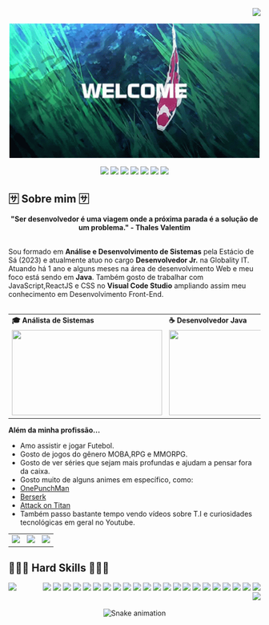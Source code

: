 <img align="right" src="https://komarev.com/ghpvc/?username=LyraGTI&color=0000ff "><br>
<div align="center">
  <a href="https://github.com/LyraGTI">
 <img align="center" src="welcome.gif" width="500">
  </a>
</div>
<br>

<div align="center">
  <!-- Work Links -->
  <a href="https://github.com/LyraGTI" target="_blank"><img src="https://img.shields.io/badge/GitHub-100000?style=for-the-badge&logo=github&logoColor=white" target="_blank"></a>
  <a href="https://www.linkedin.com/in/thiago-lyra-991a64239/" target="_blank"><img src="https://img.shields.io/badge/-LinkedIn-%230077B5?style=for-the-badge&logo=linkedin&logoColor=white" target="_blank"></a>
  <a href = "mailto:thiagolyra18@gmail.com"><img src="https://img.shields.io/badge/Gmail-D14836?style=for-the-badge&logo=gmail&logoColor=white"></a>
  <!-- YT Links -->
  <a href="https://www.twitch.tv/SmurfDoSerious" target="_blank"><img src="https://img.shields.io/badge/Twitch-6441a5?style=for-the-badge&logo=Twitch&logoColor=white" target="_blank"></a>
  <a href="https://www.youtube.com/channel/UC9cN1W6bf8ZeiEZ1J9y1A1Q" target="_blank"><img src="https://img.shields.io/badge/@ThiagoLyra-FF0000?style=for-the-badge&logo=youtube&logoColor=white" target="_blank"></a>
  <!-- Social Links -->
  <a href="https://www.instagram.com/t_lyra/" target="_blank"><img src="https://img.shields.io/badge/-Instagram-%23E4405F?style=for-the-badge&logo=instagram&logoColor=white" target="_blank"></a>
  <!-- OTH Links -->
  <a href="https://steamcommunity.com/profiles/76561198146097365/" target="_blank"><img src="https://img.shields.io/badge/Steam-000000?style=for-the-badge&logo=steam&logoColor=white" target="_blank"></a>
</div>

## 🈂️ Sobre mim 🈂️
<div align='center'>
  <b>"Ser desenvolvedor é uma viagem onde a próxima parada é a solução de um problema." - Thales Valentim</b>
</div><br>

Sou formado em <b>Análise e Desenvolvimento de Sistemas</b> pela Estácio de Sá (2023) e atualmente atuo no cargo <b>Desenvolvedor Jr.</b> na  Globality IT. Atuando há 1 ano e alguns meses na área de desenvolvimento Web e meu foco está sendo em <b>Java</b>. Também gosto de trabalhar com JavaScript,ReactJS e CSS no <b>Visual Code Studio</b> ampliando assim meu conhecimento em Desenvolvimento Front-End.
<br><br>

<div align="center">
  <table>
    <tr>
      <td><b>🎓 Análista de Sistemas</b></td>
      <td><b>☕ Desenvolvedor Java</b></td>
    </tr>
    <tr>
      <td><img src="https://apilgriminnarnia.files.wordpress.com/2018/09/legally-blonde-laptop-e1536078931635.jpg" width="300px" height="170px"></td>
      <td><img src="https://media.tenor.com/oUak0UFSotcAAAAM/kiryu-java-yakuza-import-util-kazuma.gif" width="300px" height="170px"> </td>
    </tr>
  </table>
</div>

<b>Além da minha profissão...</b>

- Amo assistir e jogar Futebol.
- Gosto de jogos do gênero MOBA,RPG e MMORPG.
- Gosto de ver séries que sejam mais profundas e ajudam a pensar fora da caixa.
- Gosto muito de alguns animes em específico, como:
- <a href='https://www.netflix.com/br/title/80117291'>OnePunchMan</a>
- <a href='https://www.netflix.com/br/title/80243876'>Berserk</a>
- <a href='https://www.crunchyroll.com/pt-br/series/GR751KNZY/attack-on-titan'>Attack on Titan</a>
-    Também passo bastante tempo vendo vídeos sobre T.I e curiosidades tecnológicas em geral no Youtube.


<div align="center">
  <table>
    <tr>
      <td><img src="https://i.gifer.com/origin/e6/e6986098783dbc8338f3e4dfdfb67b34.gif"></td>
      <td><img src="https://i.pinimg.com/originals/80/15/d0/8015d0f57ecd0b56d4592e10f58ba8dc.gif"></td>
      <td><img src="https://www.icegif.com/wp-content/uploads/2022/07/icegif-347.gif"></td>
    </tr>
  </table>
</div>


## 👨🏻‍💻 Hard Skills 👨🏻‍💻

<img align="left" src="https://github-profile-trophy.vercel.app/?username=LyraGTI&amp;theme=dracula&amp;row=2&amp;no-bg=true&amp;column=3&amp;margin-w=15&amp;margin-h=15"  style="max-width: 100%;">
<div align="right" ><!--Java --> <img src="https://img.shields.io/badge/Java-ED8B00?style=for-the-badge&logo=openjdk&logoColor=white">
  <!--Eclipse --> <img src="https://camo.githubusercontent.com/67b5b69be4a5a807bc1f147f79a9c302e98ec32d840fce4d0273876b0429463e/68747470733a2f2f696d672e736869656c64732e696f2f7374617469632f76313f7374796c653d666f722d7468652d6261646765266d6573736167653d45636c697073652b49444526636f6c6f723d324332323535266c6f676f3d45636c697073652b494445266c6f676f436f6c6f723d464646464646266c6162656c3d">
  <!-- JavaScript --> <img src="https://img.shields.io/badge/JavaScript-323330?style=for-the-badge&logo=javascript&logoColor=F7DF1E">
  <!-- Json --> <img src="https://img.shields.io/badge/json-5E5C5C?style=for-the-badge&logo=json&logoColor=white">
  <!-- Postman --> <img src="https://img.shields.io/badge/Postman-EF5B25?style=for-the-badge&logo=Postman&logoColor=white">
  <!-- SQL --> <img src="https://img.shields.io/badge/Microsoft%20SQL%20Server-CC2927?style=for-the-badge&logo=microsoft%20sql%20server&logoColor=white">
  <!--.NET --> <img src="https://camo.githubusercontent.com/ff765790707ecba41b57071db549f75fbf0eeffa5ac6996ff077083863b8bea4/68747470733a2f2f696d672e736869656c64732e696f2f7374617469632f76313f7374796c653d666f722d7468652d6261646765266d6573736167653d2e4e455426636f6c6f723d353132424434266c6f676f3d2e4e4554266c6f676f436f6c6f723d464646464646266c6162656c3d">
  <!--MIRO --> <img src="https://camo.githubusercontent.com/c2bd6724c3d2dafd307d62366226341bd425c6c456e0a3ddb748c5ffc0b2437d/68747470733a2f2f696d672e736869656c64732e696f2f7374617469632f76313f7374796c653d666f722d7468652d6261646765266d6573736167653d4d69726f26636f6c6f723d303530303338266c6f676f3d4d69726f266c6f676f436f6c6f723d464646464646266c6162656c3d">
 <!--Docker --> <img src="https://camo.githubusercontent.com/4ec342876a40b53ffc6230a41196528690f9f42b1098fd354df46c649720b4c6/68747470733a2f2f696d672e736869656c64732e696f2f7374617469632f76313f7374796c653d666f722d7468652d6261646765266d6573736167653d446f636b657226636f6c6f723d323439364544266c6f676f3d446f636b6572266c6f676f436f6c6f723d464646464646266c6162656c3d">
  <!--AzureMicrosoft --> <img src="https://camo.githubusercontent.com/0e86f1762fab93430da0825c20352b3cb424a65f9daa1a6073e3022a94c6dbef/68747470733a2f2f696d672e736869656c64732e696f2f7374617469632f76313f7374796c653d666f722d7468652d6261646765266d6573736167653d4d6963726f736f66742b417a75726526636f6c6f723d303037384434266c6f676f3d4d6963726f736f66742b417a757265266c6f676f436f6c6f723d464646464646266c6162656c3d">
  <!--Jenkins --> <img src="https://camo.githubusercontent.com/1fa74b15e799ff19f66c4b876e3c38e8d9cdc44c7ddc2de1458fe63c99784090/68747470733a2f2f696d672e736869656c64732e696f2f7374617469632f76313f7374796c653d666f722d7468652d6261646765266d6573736167653d4a656e6b696e7326636f6c6f723d443234393339266c6f676f3d4a656e6b696e73266c6f676f436f6c6f723d464646464646266c6162656c3d">
  <!--Spring--> <img src="https://camo.githubusercontent.com/71ee04cc51defd03d0bda46ef2d49c562b7d1fb45b266eba4cf0f226d4fc0d0d/68747470733a2f2f696d672e736869656c64732e696f2f7374617469632f76313f7374796c653d666f722d7468652d6261646765266d6573736167653d537072696e6726636f6c6f723d364442333346266c6f676f3d537072696e67266c6f676f436f6c6f723d464646464646266c6162656c3d">
  <!--SpringBoot --> <img src="https://camo.githubusercontent.com/7d798ede2233b56431e6707226c348f5bc3d7a7151ca81db74717eed3f5b53f9/68747470733a2f2f696d672e736869656c64732e696f2f7374617469632f76313f7374796c653d666f722d7468652d6261646765266d6573736167653d537072696e672b426f6f7426636f6c6f723d364442333346266c6f676f3d537072696e672b426f6f74266c6f676f436f6c6f723d464646464646266c6162656c3d">
  <!--React --> <img src="https://camo.githubusercontent.com/67a01fa7cf337616274f39c070a11638f2e65720e414ef55b8dd3f9c2a803b2a/68747470733a2f2f696d672e736869656c64732e696f2f7374617469632f76313f7374796c653d666f722d7468652d6261646765266d6573736167653d526561637426636f6c6f723d323232323232266c6f676f3d5265616374266c6f676f436f6c6f723d363144414642266c6162656c3d">
  <!--HTML5 --> <img src="[https://img.shields.io/badge/Java-964b00?style=for-the-badge&logo=java&logoColor=red](https://camo.githubusercontent.com/d2da7e7ec8424780720101d4853c64dffb81dc69dfdd25a0ce88cdb3848bbc6f/68747470733a2f2f696d672e736869656c64732e696f2f7374617469632f76313f7374796c653d666f722d7468652d6261646765266d6573736167653d48544d4c3526636f6c6f723d453334463236266c6f676f3d48544d4c35266c6f676f436f6c6f723d464646464646266c6162656c3d)">
  <!--PSQL --> <img src="[https://img.shields.io/badge/Java-964b00?style=for-the-badge&logo=java&logoColor=red](https://camo.githubusercontent.com/95a15266c9b093e9070410fa62c8dcba6611e79edd738e0ded7ec5b52541d6c4/68747470733a2f2f696d672e736869656c64732e696f2f7374617469632f76313f7374796c653d666f722d7468652d6261646765266d6573736167653d506f737467726553514c26636f6c6f723d343136394531266c6f676f3d506f737467726553514c266c6f676f436f6c6f723d464646464646266c6162656c3d)">
   <!--notepad++ --> <img src="https://camo.githubusercontent.com/b3fa58846c40b3da3dc9f94d9842ee6d311ce022b4ebb34d98b5a3aff2d4b90c/68747470733a2f2f696d672e736869656c64732e696f2f7374617469632f76313f7374796c653d666f722d7468652d6261646765266d6573736167653d4e6f746570616425324225324226636f6c6f723d323232323232266c6f676f3d4e6f7465706164253242253242266c6f676f436f6c6f723d393045353941266c6162656c3d">
  <!--NPM--> <img src="https://camo.githubusercontent.com/fd60ad1cae960eb3117e20dc1305b39f820004bf601b0e00ea032eccb9897dfd/68747470733a2f2f696d672e736869656c64732e696f2f7374617469632f76313f7374796c653d666f722d7468652d6261646765266d6573736167653d6e706d26636f6c6f723d434233383337266c6f676f3d6e706d266c6f676f436f6c6f723d464646464646266c6162656c3d">
  <!--ORACLE--> <img src="https://camo.githubusercontent.com/78d0180d1fc02fe9487b88f6e74cfcf3d8a575c319759f45fed678798df7d97c/68747470733a2f2f696d672e736869656c64732e696f2f7374617469632f76313f7374796c653d666f722d7468652d6261646765266d6573736167653d4f7261636c6526636f6c6f723d463830303030266c6f676f3d4f7261636c65266c6f676f436f6c6f723d464646464646266c6162656c3d">
   <!--vsCODE--> <img src="https://camo.githubusercontent.com/333efdf3d52583cf7c536e5364439a833bb89c25afffbb42550c2bf0ce260827/68747470733a2f2f696d672e736869656c64732e696f2f7374617469632f76313f7374796c653d666f722d7468652d6261646765266d6573736167653d56697375616c2b53747564696f2b436f646526636f6c6f723d303037414343266c6f676f3d56697375616c2b53747564696f2b436f6465266c6f676f436f6c6f723d464646464646266c6162656c3d">
   <!--JIRA--> <img src="https://camo.githubusercontent.com/3938162e4941125bece1c4e00bad5154f9777487f87d1aed8d3319778506323f/68747470733a2f2f696d672e736869656c64732e696f2f7374617469632f76313f7374796c653d666f722d7468652d6261646765266d6573736167653d4a69726126636f6c6f723d303035324343266c6f676f3d4a697261266c6f676f436f6c6f723d464646464646266c6162656c3d">
  <!-- GIT --> <img src="https://img.shields.io/badge/GIT-E44C30?style=for-the-badge&logo=git&logoColor=white">

  <br>
</div>

<div align="right">
  <a href="https://github.com/LyraGTI">
    <img height="150em" src="https://github-readme-stats.vercel.app/api/top-langs/?username=LyraGTI&theme=dracula&hide_border=false&&layout=compact"/>
  </a>
</div>

<div align="center">

  ![Snake animation](https://github.com/danielbped/danielbped/blob/output/github-contribution-grid-snake.svg)
  
</div>

